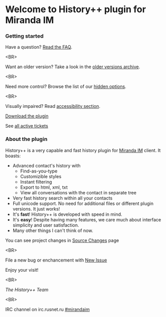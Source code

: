 # Welcome to History++ plugin for Miranda IM #
### Getting started ###
Have a question? [Read the FAQ](FrequentlyAskedQuestions.md).

&lt;BR&gt;


Want an older version? Take a look in the [older versions archive](OlderVersions.md).

&lt;BR&gt;


Need more control? Browse the list of our [hidden options](AdditionalOptions.md).

&lt;BR&gt;


Visually impaired? Read [accessibility section](Accessibility.md).

[Download the plugin](Download.md)

See [all active tickets](http://code.google.com/p/historypp/issues/list?can=2)

### About the plugin ###

History++ is a very capable and fast history plugin for [Miranda IM](http://www.miranda-im.org) client. It boasts:
  * Advanced contact's history with
    * Find-as-you-type
    * Customizible styles
    * Instant filtering
    * Export to html, xml, txt
    * View all conversations with the contact in separate tree
  * Very fast history search within all your contacts
  * Full unicode support. No need for additional files or different plugin versions. It just works!
  * It's **fast**! History++ is developed with speed in mind.
  * It's **easy**! Despite having many features, we care much about interface simplicity and user satisfaction.
  * Many other things I can't think of now.

You can see project changes in [Source Changes](http://code.google.com/p/historypp/source/list) page

&lt;BR&gt;


File a new bug or enchancement with [New Issue](http://code.google.com/p/historypp/issues/entry)

Enjoy your visit!

&lt;BR&gt;


_The History++ Team_

&lt;BR&gt;


IRC channel on irc.rusnet.ru <a href='irc://irc.rusnet.ru:6669/mirandaim'>#mirandaim</a>
